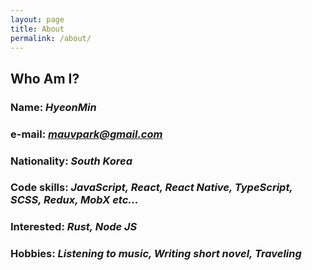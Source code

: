 ```yaml
---
layout: page
title: About
permalink: /about/
---
```


## Who Am I?

### Name: *HyeonMin*
### e-mail: *mauvpark@gmail.com*
### Nationality: *South Korea*
### Code skills: *JavaScript, React, React Native, TypeScript, SCSS, Redux, MobX etc...*
### Interested: *Rust, Node JS*

### Hobbies: *Listening to music, Writing short novel, Traveling*